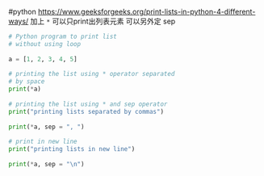 #python 
https://www.geeksforgeeks.org/print-lists-in-python-4-different-ways/
加上 `*` 可以只print出列表元素 可以另外定 sep

```python
# Python program to print list
# without using loop
  
a = [1, 2, 3, 4, 5]
  
# printing the list using * operator separated 
# by space 
print(*a)
  
# printing the list using * and sep operator
print("printing lists separated by commas")
  
print(*a, sep = ", ") 
  
# print in new line
print("printing lists in new line")
  
print(*a, sep = "\n")
```